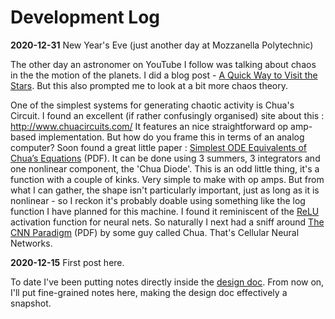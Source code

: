 # Development Log

**2020-12-31** New Year's Eve (just another day at Mozzanella Polytechnic)

The other day an astronomer on YouTube I follow was talking about chaos in the the motion of the planets. I did a blog post - [A Quick Way to Visit the Stars](https://dannyayers.wordpress.com/2020/12/29/a-quick-way-to-visit-the-stars/). But this also prompted me to look at a bit more chaos theory.

One of the simplest systems for generating chaotic activity is Chua's Circuit. I found an excellent (if rather confusingly organised) site about this : http://www.chuacircuits.com/ It features an nice straightforward op amp-based implementation.
But how do you frame this in terms of an analog computer? Soon found a great little paper : [Simplest ODE Equivalents of Chua’s Equations](https://people.eecs.berkeley.edu/~chua/papers/Pospisil00.pdf) (PDF). It can be done using 3 summers, 3 integrators and one nonlinear component, the 'Chua Diode'. This is an odd little thing, it's a function with a couple of kinks. Very simple to make with op amps.
But from what I can gather, the shape isn't particularly important, just as long as it is nonlinear - so I reckon it's probably doable using something like the log function I have planned for this machine.
I found it reminiscent of the [ReLU](https://machinelearningmastery.com/rectified-linear-activation-function-for-deep-learning-neural-networks/) activation function for neural nets. So naturally I next had a sniff around [The CNN Paradigm](http://nonlinear.eecs.berkeley.edu/raptor/CNNs/TheCNNParadigm.pdf) (PDF) by some guy called Chua. That's Cellular Neural Networks. 




**2020-12-15** First post here.

To date I've been putting notes directly inside the [design doc](https://github.com/danja/analog-computer/blob/master/anabella/design.md). From now on, I'll put fine-grained notes here, making the design doc effectively a snapshot.
